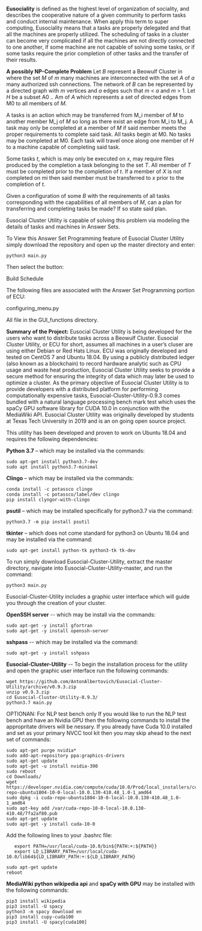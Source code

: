 **Eusociality** is defined as the highest level of organization of sociality, and describes the cooperative nature of a given community to perform tasks and conduct internal maintenance. When apply this term to super computing,  Eusociality means that a tasks are properly delegated and that all the machines are properly utilized. The scheduling of tasks in a cluster can become very complicated if all the machines are not directly connected to one another, if some machine are not capable of solving some tasks, or if some tasks require the prior completion of other tasks and the transfer of their results. 


**A possibly NP-Complete Problem**
Let *B* represent a Beowulf Cluster in where the set *M* of *m* many machines are interconnected with the set *A* of *a* many authorized ssh connections.  The network of *B* can be represented by a directed graph with *m* vertices and *a* edges such that *m* < *a* and *m* > 1. Let    *H* be a subset A0 .. Am  of *A* which represents a set of directed edges from M0 to all members of *M*.  

A tasks is an action which may be transferred from M_i member of *M* to another member M_j of *M* so long as there exist an edge from M_i to M_j. A task may only be completed at a member of *M* if said member meets the proper requirements to complete said task. All tasks begin at M0.  No tasks may be completed at M0. Each task will travel once along one member of *H* to a machine capable of completing said task.  

Some tasks *t*, which is may only be executed on *x*, may require files produced by the completion a task belonging to the set *T*. All member of *T* must be completed prior to the completion of *t*. If a member of *X* is not completed on mi then said member must be transferred to *x* prior to the completion of *t*. 

Given a configuration of some *B* with the requirements of all tasks corresponding with the capabilities of all members of *M*, can a plan for transferring and completing tasks be made? If so state said plan.

Eusocial Cluster Utility is capable of solving this problem via modeling the details of tasks and machines in Answer Sets. 

To View this Answer Set Programming feature of Eusocial Cluster Utility simply download the repository and open up the master directory and enter:
```
python3 main.py
```
Then select the button:

Build Schedule

The following files are associated with the Answer Set Programming portion of ECU:

configuring_menu.py

All file in the GUI_functions directory. 

**Summary of the Project:**
Eusocial Cluster Utility is being developed for the users who want to distribute tasks across a Beowulf Cluster. Eusocial Cluster Utility, or ECU for short, assumes all machines in a user’s cluser are using either Debian or Red Hats Linux.  ECU was originally developed and tested on CentOS 7 and Ubuntu 18.04.  By using a publicly distributed ledger (also known as a blockchain) to record hardware analytic such as CPU usage and waste heat production, Eusocial Cluster Utility seeks to provide a secure method for ensuring the integrity of data which may later be used to optimize a cluster. As the primary objective of Eusocial Cluster Utility is to provide developers with a distributed platform for performing computationally expensive tasks, Eusocial-Cluster-Utility-0.9.3 comes bundled with a natural language processing bench mark test which uses the spaCy GPU software library for CUDA 10.0 in conjunction with the MediaWiki API. Eusocial Cluster Utility was originally developed by students at Texas Tech University in 2019 and is an on going open source project.

This utility has been developed and proven to work on Ubuntu 18.04 and requires the following dependencies: 

**Python 3.7** – which may be installed via the commands:
```
sudo apt-get install python3.7-dev
sudo apt install python3.7-minimal
```

**Clingo** – which may be installed via the commands:
```
conda install -c potassco clingo 
conda install -c potassco/label/dev clingo
pip install clyngor-with-clingo
```
**psutil** – which may be installed specifically for python3.7 via the command:
```
python3.7 -m pip install psutil
```
**tkinter** – which does not come standard for python3 on Ubuntu 18.04 and may be installed via the command:
```
sudo apt-get install python-tk python3-tk tk-dev
```
To run simply download Eusocial-Cluster-Utility, extract the master directory, navigate into Eusocial-Cluster-Utility-master, and run the command:
```
python3 main.py
```
Eusocial-Cluster-Utility includes a graphic uster interface which will guide you through the creation of your cluster. 

**OpenSSH server** -- which may be install via the commands:
```
sudo apt-get -y install gfortran
sudo apt-get -y install openssh-server
```
**sshpass** -- which may be installed via the command:
```
sudo apt-get -y install sshpass
```

**Eusocial-Cluster-Utility** -- To begin the installation process for the utility and open the graphic user interface run the following commands:
```
wget https://github.com/AntonAlbertovich/Eusocial-Cluster-Utility/archive/v0.9.3.zip
unzip v0.9.3.zip
cd Eusocial-Cluster-Utility-0.9.3/
python3.7 main.py
```

OPTIONAN: For NLP test bench only
If you would like to run the NLP test bench and have an Nvidia GPU then the following commands to install the appropritate drivers will be nessary. If you already have Cuda 10.0 installed and set as your primary NVCC tool kit then you may skip ahead to the next set of commands:
```
sudo apt-get purge nvidia*
sudo add-apt-repository ppa:graphics-drivers
sudo apt-get update
sudo apt-get -u install nvidia-390
sudo reboot
cd Downloads/
wget https://developer.nvidia.com/compute/cuda/10.0/Prod/local_installers/cuda-repo-ubuntu1804-10-0-local-10.0.130-410.48_1.0-1_amd64
sudo dpkg -i cuda-repo-ubuntu1804-10-0-local-10.0.130-410.48_1.0-1_amd64
sudo apt-key add /var/cuda-repo-10-0-local-10.0.130-410.48/7fa2af80.pub
sudo apt-get update
sudo apt-get -y install cuda-10-0
```
Add the following lines to your .bashrc file:

       export PATH=/usr/local/cuda-10.0/bin${PATH:+:${PATH}}
       export LD_LIBRARY_PATH=/usr/local/cuda-10.0/lib64${LD_LIBRARY_PATH:+:${LD_LIBRARY_PATH}
```
sudo apt-get update
reboot
```
**MediaWiki python wikipedia api** and **spaCy with GPU** may be installed with the following commands:
```
pip3 install wikipedia
pip3 install -U spacy
python3 -m spacy download en
pip3 install cupy-cuda100
pip3 install -U spacy[cuda100]
```
